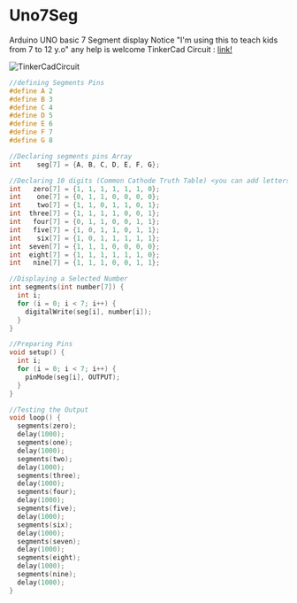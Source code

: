 # Uno7Seg
Arduino UNO basic 7 Segment display
Notice "I'm using this to teach kids from 7 to 12 y.o" any help is welcome
TinkerCad Circuit : [link!](https://www.tinkercad.com/things/iIAhQGvAwhP-fantastic-allis/editel?tenant=circuits?sharecode=4hB2AxAZLD706_VaGh0wfAvsJ0_SMmDMlY--lHIjs0M=)

![TinkerCadCircuit](https://imgur.com/download/QRMGRFs/)

```C++
//defining Segments Pins
#define A 2
#define B 3
#define C 4
#define D 5
#define E 6
#define F 7
#define G 8

//Declaring segments pins Array
int    seg[7] = {A, B, C, D, E, F, G};

//Declaring 10 digits (Common Cathode Truth Table) <you can add letters too A,B,C,D,...>
int   zero[7] = {1, 1, 1, 1, 1, 1, 0};
int    one[7] = {0, 1, 1, 0, 0, 0, 0};
int    two[7] = {1, 1, 0, 1, 1, 0, 1};
int  three[7] = {1, 1, 1, 1, 0, 0, 1};
int   four[7] = {0, 1, 1, 0, 0, 1, 1};
int   five[7] = {1, 0, 1, 1, 0, 1, 1};
int    six[7] = {1, 0, 1, 1, 1, 1, 1};
int  seven[7] = {1, 1, 1, 0, 0, 0, 0};
int  eight[7] = {1, 1, 1, 1, 1, 1, 0};
int   nine[7] = {1, 1, 1, 0, 0, 1, 1};

//Displaying a Selected Number
int segments(int number[7]) {
  int i;
  for (i = 0; i < 7; i++) {
    digitalWrite(seg[i], number[i]);
  }
}

//Preparing Pins
void setup() {
  int i;
  for (i = 0; i < 7; i++) {
    pinMode(seg[i], OUTPUT);
  }
}

//Testing the Output
void loop() {
  segments(zero);
  delay(1000);
  segments(one);
  delay(1000);
  segments(two);
  delay(1000);
  segments(three);
  delay(1000);
  segments(four);
  delay(1000);
  segments(five);
  delay(1000);
  segments(six);
  delay(1000);
  segments(seven);
  delay(1000);
  segments(eight);
  delay(1000);
  segments(nine);
  delay(1000);
}
```
